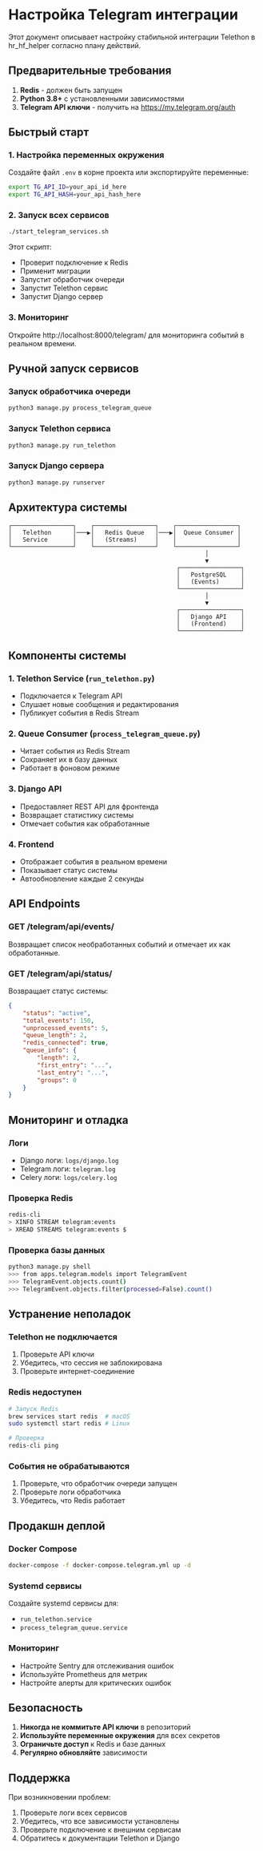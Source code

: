 # Настройка Telegram интеграции

Этот документ описывает настройку стабильной интеграции Telethon в hr_hf_helper согласно плану действий.

## Предварительные требования

1. **Redis** - должен быть запущен
2. **Python 3.8+** с установленными зависимостями
3. **Telegram API ключи** - получить на https://my.telegram.org/auth

## Быстрый старт

### 1. Настройка переменных окружения

Создайте файл `.env` в корне проекта или экспортируйте переменные:

```bash
export TG_API_ID=your_api_id_here
export TG_API_HASH=your_api_hash_here
```

### 2. Запуск всех сервисов

```bash
./start_telegram_services.sh
```

Этот скрипт:
- Проверит подключение к Redis
- Применит миграции
- Запустит обработчик очереди
- Запустит Telethon сервис
- Запустит Django сервер

### 3. Мониторинг

Откройте http://localhost:8000/telegram/ для мониторинга событий в реальном времени.

## Ручной запуск сервисов

### Запуск обработчика очереди

```bash
python3 manage.py process_telegram_queue
```

### Запуск Telethon сервиса

```bash
python3 manage.py run_telethon
```

### Запуск Django сервера

```bash
python3 manage.py runserver
```

## Архитектура системы

```
┌─────────────────┐    ┌─────────────────┐    ┌─────────────────┐
│   Telethon      │───▶│   Redis Queue   │───▶│  Queue Consumer │
│   Service       │    │   (Streams)     │    │                 │
└─────────────────┘    └─────────────────┘    └─────────────────┘
                                                       │
                                                       ▼
                                               ┌─────────────────┐
                                               │   PostgreSQL    │
                                               │   (Events)      │
                                               └─────────────────┘
                                                       │
                                                       ▼
                                               ┌─────────────────┐
                                               │   Django API    │
                                               │   (Frontend)    │
                                               └─────────────────┘
```

## Компоненты системы

### 1. Telethon Service (`run_telethon.py`)
- Подключается к Telegram API
- Слушает новые сообщения и редактирования
- Публикует события в Redis Stream

### 2. Queue Consumer (`process_telegram_queue.py`)
- Читает события из Redis Stream
- Сохраняет их в базу данных
- Работает в фоновом режиме

### 3. Django API
- Предоставляет REST API для фронтенда
- Возвращает статистику системы
- Отмечает события как обработанные

### 4. Frontend
- Отображает события в реальном времени
- Показывает статус системы
- Автообновление каждые 2 секунды

## API Endpoints

### GET /telegram/api/events/
Возвращает список необработанных событий и отмечает их как обработанные.

### GET /telegram/api/status/
Возвращает статус системы:
```json
{
    "status": "active",
    "total_events": 150,
    "unprocessed_events": 5,
    "queue_length": 2,
    "redis_connected": true,
    "queue_info": {
        "length": 2,
        "first_entry": "...",
        "last_entry": "...",
        "groups": 0
    }
}
```

## Мониторинг и отладка

### Логи
- Django логи: `logs/django.log`
- Telegram логи: `telegram.log`
- Celery логи: `logs/celery.log`

### Проверка Redis
```bash
redis-cli
> XINFO STREAM telegram:events
> XREAD STREAMS telegram:events $
```

### Проверка базы данных
```bash
python3 manage.py shell
>>> from apps.telegram.models import TelegramEvent
>>> TelegramEvent.objects.count()
>>> TelegramEvent.objects.filter(processed=False).count()
```

## Устранение неполадок

### Telethon не подключается
1. Проверьте API ключи
2. Убедитесь, что сессия не заблокирована
3. Проверьте интернет-соединение

### Redis недоступен
```bash
# Запуск Redis
brew services start redis  # macOS
sudo systemctl start redis # Linux

# Проверка
redis-cli ping
```

### События не обрабатываются
1. Проверьте, что обработчик очереди запущен
2. Проверьте логи обработчика
3. Убедитесь, что Redis работает

## Продакшн деплой

### Docker Compose
```bash
docker-compose -f docker-compose.telegram.yml up -d
```

### Systemd сервисы
Создайте systemd сервисы для:
- `run_telethon.service`
- `process_telegram_queue.service`

### Мониторинг
- Настройте Sentry для отслеживания ошибок
- Используйте Prometheus для метрик
- Настройте алерты для критических ошибок

## Безопасность

1. **Никогда не коммитьте API ключи** в репозиторий
2. **Используйте переменные окружения** для всех секретов
3. **Ограничьте доступ** к Redis и базе данных
4. **Регулярно обновляйте** зависимости

## Поддержка

При возникновении проблем:
1. Проверьте логи всех сервисов
2. Убедитесь, что все зависимости установлены
3. Проверьте подключение к внешним сервисам
4. Обратитесь к документации Telethon и Django
